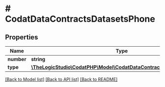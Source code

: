 # # CodatDataContractsDatasetsPhone

## Properties

Name | Type | Description | Notes
------------ | ------------- | ------------- | -------------
**number** | **string** |  | [optional]
**type** | [**\TheLogicStudio\CodatPHP\Model\CodatDataContractsDatasetsPhoneType**](CodatDataContractsDatasetsPhoneType.md) |  |

[[Back to Model list]](../../README.md#models) [[Back to API list]](../../README.md#endpoints) [[Back to README]](../../README.md)
